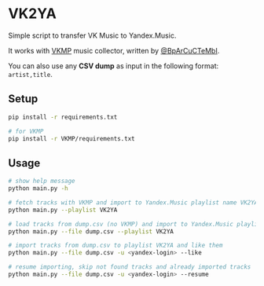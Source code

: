 # VK2YA

Simple script to transfer VK Music to Yandex.Music.

It works with [VKMP](./https://github.com/solesensei/VKMP) music collector, written by [@BpArCuCTeMbI](https://github.com/BpArCuCTeMbI/VKMP).

You can also use any **CSV dump** as input in the following format: `artist,title`. 

## Setup

```bash
pip install -r requirements.txt

# for VKMP
pip install -r VKMP/requirements.txt
```

## Usage

```bash
# show help message
python main.py -h

# fetch tracks with VKMP and import to Yandex.Music playlist name VK2YA
python main.py --playlist VK2YA

# load tracks from dump.csv (no VKMP) and import to Yandex.Music playlist VK2YA
python main.py --file dump.csv --playlist VK2YA

# import tracks from dump.csv to playlist VK2YA and like them
python main.py --file dump.csv -u <yandex-login> --like

# resume importing, skip not found tracks and already imported tracks
python main.py --file dump.csv -u <yandex-login> --resume
```
